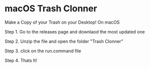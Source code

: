 # macOS Trash Clonner
Make a Copy of your Trash on your Desktop! On macOS

Step 1. Go to the releases page and downlaod the most updated one

Step 2. Unzip the file and open the folder "Trash Clonner"

Step 3. click on the run.command file 

Step 4. Thats It!
